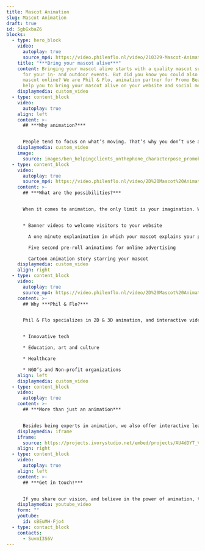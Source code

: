 ```yaml
---
title: Mascot Animation
slug: Mascot Animation
draft: true
id: 5gbGxbaZ6
blocks:
  - type: hero_block
    video:
      autoplay: true
      source_mp4: https://video.philenflo.nl/video/210329-Mascot-Animation-2D-Phil-en-Flo.mp4
    title: "***Bring your mascot alive***"
    content: Bringing your mascot alive starts with a quality mascot suit. Perfect
      for your in- and outdoor events. But did you know you could also use your
      mascot online? We are Phil & Flo, animation partner for Promo Bears. We
      help you to bring your mascot alive on your website and social media!
    displaymedia: custom_video
  - type: content_block
    video:
      autoplay: true
    align: left
    content: >-
      ## ***Why animation?***


      People tend to focus on what’s moving. That’s why you don’t use a cardboard cutout during live events but a custom made mascot. So why would you limit your website to images, if you could use video and animation content to draw attention to what’s important?
    displaymedia: custom_video
    image:
      source: images/ben_helpingclients_onthephone_characterpose_promobearsusa1.jpg
  - type: content_block
    video:
      autoplay: true
      source_mp4: https://video.philenflo.nl/video/2D%20Mascot%20Animation%20%20Accounting%20Seed.mp4
    content: >-
      ## ***What are the possibilities?***


      When it comes to animation, the only limit is your imagination. We are happy to give you a short list of possibilities for mascot animation:


      * Banner videos to welcome visitors to your website

        A one minute explanimation in which your mascot explains your product or service

        Five second pre-roll animations for online advertising

        Cartoon animation story starring your mascot
    displaymedia: custom_video
    align: right
  - type: content_block
    video:
      autoplay: true
      source_mp4: https://video.philenflo.nl/video/2D%20Mascot%20Animated%20Strata%20Union.mp4
    content: >-
      ## Why ***Phil & Flo?***


      Phil & Flo specializes in 2D & 3D animation, and interactive video content. For over 15 years we have specialized in our field of work. We believe in a future in which we can all breathe clean air and in which our kids can grow up healthy and go to school. To build towards this world we work together with a selection of organizations that share our vision. We focus on the following sectors:


      * Innovative tech

      * Education, art and culture

      * Healthcare

      * NGO’s and Non-profit organizations
    align: left
    displaymedia: custom_video
  - type: content_block
    video:
      autoplay: true
    content: >-
      ## ***More than just an animation***


      Besides being experts in animation, we also offer interactive leaflets and tours. Wondering what that is? Check one of our portfolio examples on the right. Interactive leaflets let you combine text, audio, video and animation to tell your brand's story. The sky's the limit!
    displaymedia: iframe
    iframe:
      source: https://projects.ivorystudio.net/embed/projects/AU4dDYT_VFMk
    align: right
  - type: content_block
    video:
      autoplay: true
    align: left
    content: >-
      ## ***Get in touch!***


      If you share our vision, and believe in the power of animation, then we would love to get in touch and discuss what we could do for you.
    displaymedia: youtube_video
    form: ""
    youtube:
      id: sBEuMH-Fjo4
  - type: contact_block
    contacts:
      - SuvmI3S6V
---
```

